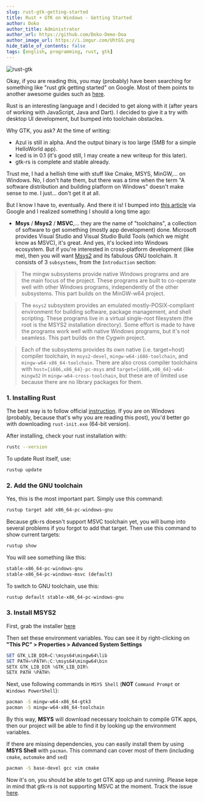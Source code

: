 ```yaml
---
slug: rust-gtk-getting-started
title: Rust + GTK on Windows - Getting Started
author: Doko
author_title: Administrator
author_url: https://github.com/Doko-Demo-Doa
author_image_url: https://i.imgur.com/UhtGS.png
hide_table_of_contents: false
tags: [english, programming, rust, gtk]
---
```


![rust-gtk](https://i.ibb.co/1QrgS8q/rust-gtk.jpg)

Okay, if you are reading this, you may (probably) have been searching for something like "rust gtk getting started" on Google. Most of them points to another awesome guides such as [here](https://nora.codes/tutorial/speedy-desktop-apps-with-gtk-and-rust/).

Rust is an interesting language and I decided to get along with it (after years of working with JavaScript, Java and Dart). I decided to give it a try with desktop UI development, but bumped into toolchain obstacles.

<!--truncate-->

Why GTK, you ask? At the time of writing:

- Azul is still in alpha. And the output binary is too large (5MB for a simple HelloWorld app).
- Iced is in 0.1 (it's good still, I may create a new writeup for this later).
- gtk-rs is complete and stable already.

Trust me, I had a hellish time with stuff like Cmake, MSYS, MinGW,... on Windows. No, I don't hate them, but there was a time when the term "A software distribution and building platform on Windows" doesn't make sense to me. I just... don't get it at all.

But I know I have to, eventually. And there it is! I bumped into <a href="https://www.devdungeon.com/content/install-gcc-compiler-windows-msys2-cc" rel="noopener noreferrer" target="_blank">this article</a> via Google and I realized something I should a long time ago:

- **Msys** / **Msys2** / **MSVC**,... they are the name of "toolchains", a collection of software to get something (mostly app development) done. Microsoft provides Visual Studio and Visual Studio Build Tools (which we might know as MSVC), it's great. And yes, it's locked into Windows ecosystem. But if you're interested in cross-platform development (like me), then you will want <a href="https://www.msys2.org/" rel="noopener noreferrer" target="_blank">Msys2</a> and its fabulous GNU toolchain. It consists of 3 `subsystems`, from the `Introduction` section:

>The mingw subsystems provide native Windows programs and are the main focus of the project. These programs are built to co-operate well with other Windows programs, independently of the other subsystems. This part builds on the MinGW-w64 project.

>The <code>msys2</code> subsystem provides an emulated mostly-POSIX-compliant environment for building software, package management, and shell scripting. These programs live in a virtual single-root filesystem (the root is the MSYS2 installation directory). Some effort is made to have the programs work well with native Windows programs, but it's not seamless. This part builds on the Cygwin project.

>Each of the subsystems provides its own native (i.e. target=host) compiler toolchain, in <code>msys2-devel</code>, <code>mingw-w64-i686-toolchain</code>, and <code>mingw-w64-x86_64-toolchain</code>. There are also cross compiler toolchains with `host={i686,x86_64}-pc-msys` and `target={i686,x86_64}-w64-mingw32` in `mingw-w64-cross-toolchain`, but these are of limited use because there are no library packages for them.


### 1. Installing Rust

The best way is to follow official [instruction](https://www.rust-lang.org/tools/install). If you are on Windows (probably, because that's why you are reading this post), you'd better go with downloading `rust-init.exe` (64-bit version).

After installing, check your rust installation with:

```bash
rustc --version
```

To update Rust itself, use:

```bash
rustup update
```

### 2. Add the GNU toolchain

Yes, this is the most important part. Simply use this command:

```sh
rustup target add x86_64-pc-windows-gnu
```

Because gtk-rs doesn't support MSVC toolchain yet, you will bump into several problems if you forgot to add that target. Then use this command to show current targets:

```sh
rustup show
```

You will see something like this:

```bash
stable-x86_64-pc-windows-gnu
stable-x86_64-pc-windows-msvc (default)
```

To switch to GNU toolchain, use this:

```sh
rustup default stable-x86_64-pc-windows-gnu
```

### 3. Install MSYS2

First, grab the installer [here](https://www.msys2.org/)

Then set these environment variables. You can see it by right-clicking on __"This PC" > Properties > Advanced System Settings__

```powershell
SET GTK_LIB_DIR=C:\msys64\mingw64\lib
SET PATH=%PATH%;C:\msys64\mingw64\bin
SETX GTK_LIB_DIR %GTK_LIB_DIR%
SETX PATH %PATH%
```

Next, use following commands in `MSYS Shell` (**NOT** `Command Prompt` or `Windows PowerShell`):

```bash
pacman -S mingw-w64-x86_64-gtk3
pacman -S mingw-w64-x86_64-toolchain
```

By this way, **MSYS** will download necessary toolchain to compile GTK apps, then our project will be able to find it by looking up the environment variables.

If there are missing dependencies, you can easily install them by using **MSYS Shell** with `pacman`. This command can cover most of them (including `cmake`, `automake` and `sed`)

```bash
pacman -S base-devel gcc vim cmake
```

Now it's on, you should be able to get GTK app up and running. Please kepe in mind that gtk-rs is not supporting MSVC at the moment. Track the issue [here](https://github.com/rust-lang/pkg-config-rs/issues/59).

